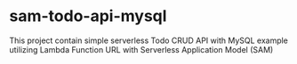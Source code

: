 # sam-todo-api-mysql

This project contain simple serverless Todo CRUD API with MySQL example utilizing Lambda Function URL with Serverless Application Model (SAM)